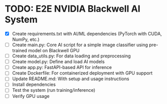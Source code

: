 # TODO: E2E NVIDIA Blackwell AI System

- [x] Create requirements.txt with AI/ML dependencies (PyTorch with CUDA, NumPy, etc.)
- [ ] Create main.py: Core AI script for a simple image classifier using pre-trained model on Blackwell GPU
- [ ] Create data_utils.py: For data loading and preprocessing
- [ ] Create model.py: Define and load AI models
- [ ] Create app.py: FastAPI-based API for inference
- [ ] Create Dockerfile: For containerized deployment with GPU support
- [ ] Update README.md: With setup and usage instructions
- [ ] Install dependencies
- [ ] Test the system (run training/inference)
- [ ] Verify GPU usage
